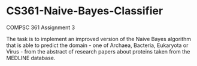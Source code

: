 # CS361-Naive-Bayes-Classifier
COMPSC 361 Assignment 3

The task is to implement an improved version of the Naive Bayes algorithm that is able to predict the domain - one of Archaea, Bacteria, Eukaryota or Virus - from the abstract of research papers about proteins taken from the MEDLINE database.
